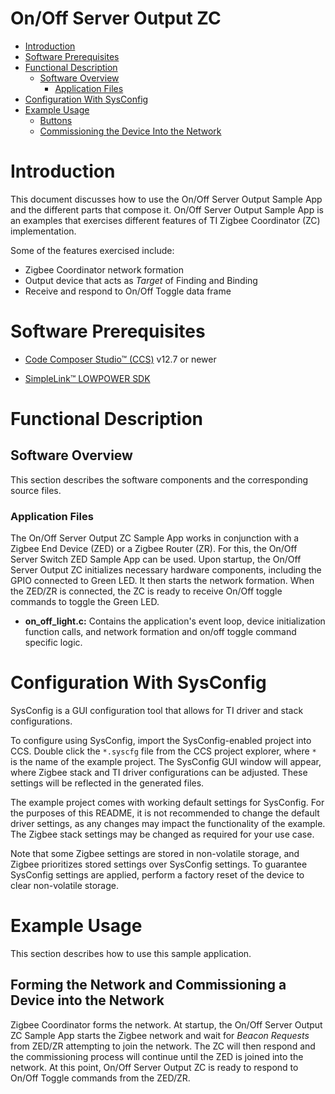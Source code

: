 # On/Off Server Output ZC

* [Introduction](#intro)
* [Software Prerequisites](#software-prereqs)
* [Functional Description](#functional-desc)
    * [Software Overview](#software-overview)
        * [Application Files](#application)
* [Configuration With SysConfig](#sysconfig)
* [Example Usage](#usage)
    * [Buttons](#usage-buttons)
    * [Commissioning the Device Into the Network](#Commission-Device)

# <a name="intro"></a> Introduction

This document discusses how to use the On/Off Server Output Sample App and the
different parts that compose it. On/Off Server Output Sample App is an examples
that exercises different features of TI Zigbee Coordinator (ZC) implementation.

Some of the features exercised include:

- Zigbee Coordinator network formation
- Output device that acts as *Target* of Finding and Binding
- Receive and respond to On/Off Toggle data frame

# <a name="software-prereqs"></a> Software Prerequisites

- [Code Composer Studio&trade; (CCS)](http://processors.wiki.ti.com/index.php/Download_CCS#Download_the_latest_CCS) v12.7 or newer

- [SimpleLink&trade; LOWPOWER SDK](http://www.ti.com/tool/SIMPLELINK-LOWPOWER-SDK)

# <a name="functional-desc"></a> Functional Description

## <a name="software-overview"></a> Software Overview

This section describes the software components and the corresponding source files.

### <a name="application"></a> Application Files

The On/Off Server Output ZC Sample App works in conjunction with a Zigbee End
Device (ZED) or a Zigbee Router (ZR). For this, the On/Off Server Switch ZED
Sample App can be used. Upon startup, the On/Off Server Output ZC initializes
necessary hardware components, including the GPIO connected to Green LED. It then
starts the network formation. When the ZED/ZR is connected, the ZC is ready
to receive On/Off toggle commands to toggle the Green LED.

- **on_off_light.c:** Contains the application's event loop, device initialization
function calls, and network formation and on/off toggle command specific logic.

# <a name="sysconfig"></a> Configuration With SysConfig

SysConfig is a GUI configuration tool that allows for TI driver and stack configurations.

To configure using SysConfig, import the SysConfig-enabled project into CCS. Double
click the `*.syscfg` file from the CCS project explorer, where `*` is the name of the
example project. The SysConfig GUI window will appear, where Zigbee stack and TI driver
configurations can be adjusted. These settings will be reflected in the generated files.

The example project comes with working default settings for SysConfig. For the purposes
of this README, it is not recommended to change the default driver settings, as any
changes may impact the functionality of the example. The Zigbee stack settings may be
changed as required for your use case.

Note that some Zigbee settings are stored in non-volatile storage, and Zigbee
prioritizes stored settings over SysConfig settings. To guarantee SysConfig settings are
applied, perform a factory reset of the device to  clear non-volatile storage.

# <a name="usage"></a> Example Usage

This section describes how to use this sample application.

## <a name="Commission-Device"></a> Forming the Network and Commissioning a Device into the Network

Zigbee Coordinator forms the network. At startup, the On/Off Server Output ZC
Sample App starts the Zigbee network and wait for *Beacon Requests* from ZED/ZR
attempting to join the network. The ZC will then respond and the commissioning
process will continue until the ZED is joined into the network. At this point,
On/Off Server Output ZC is ready to respond to On/Off Toggle commands from the
ZED/ZR.